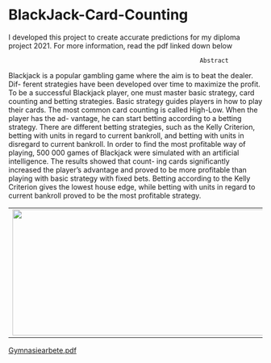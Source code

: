 # BlackJack-Card-Counting

I developed this project to create accurate predictions for my diploma project 2021. For more information, read the pdf linked down below






                                                         Abstract

Blackjack is a popular gambling game where the aim is to beat the dealer. Dif-
ferent strategies have been developed over time to maximize the profit. To be a
successful Blackjack player, one must master basic strategy, card counting and
betting strategies. Basic strategy guides players in how to play their cards. The
most common card counting is called High-Low. When the player has the ad-
vantage, he can start betting according to a betting strategy. There are different
betting strategies, such as the Kelly Criterion, betting with units in regard to
current bankroll, and betting with units in disregard to current bankroll. In
order to find the most profitable way of playing, 500 000 games of Blackjack
were simulated with an artificial intelligence. The results showed that count-
ing cards significantly increased the player’s advantage and proved to be more
profitable than playing with basic strategy with fixed bets. Betting according
to the Kelly Criterion gives the lowest house edge, while betting with units in
regard to current bankroll proved to be the most profitable strategy.

<table width="100%" border="0">
  <tr>    
  <td><img src="https://user-images.githubusercontent.com/67868873/151248704-89d9cfca-15c4-400a-8c69-8952f1df57bc.png" width="500" height="250"></td>
  <td><img src="https://user-images.githubusercontent.com/67868873/151248735-1e91dc11-0a4e-4b58-b52e-9c7df6c01976.png" width="500" height="250"></td>
  <td><img src="https://user-images.githubusercontent.com/67868873/151248735-1e91dc11-0a4e-4b58-b52e-9c7df6c01976.png" width="500" height="250"></td>
  </tr>
</table>



[Gymnasiearbete.pdf](https://github.com/tedsod/BlackJack-Card-Counting/files/7945614/Gymnasiearbete.pdf)


